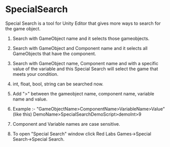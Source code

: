 # SpecialSearch
Special Search is a tool for Unity Editor that gives more ways to search for the game object.

1) Search with GameObject name and it selects those gameobjects.

2) Search with GameObject and Component name and it selects all GameObjects that have the component.

3) Search with GameObject name, Component name and with a specific value of the variable and this Special Search will select the game that meets your condition.

4) int, float, bool, string can be searched now.

5) Add ">" between the gameobject name, component name, variable name and value.

6) Example :- "GameObjectName>ComponentName>VariableName>Value" (like this) DemoName>SpecialSearchDemoScript>demoInt>9

7) Component and Variable names are case sensitive.

8) To open "Special Search" window click Red Labs Games->Special Search->Special Search.

